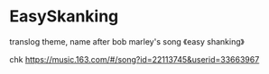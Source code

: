 # EasySkanking
translog theme, name after bob marley's song 《easy shanking》

chk https://music.163.com/#/song?id=22113745&userid=33663967